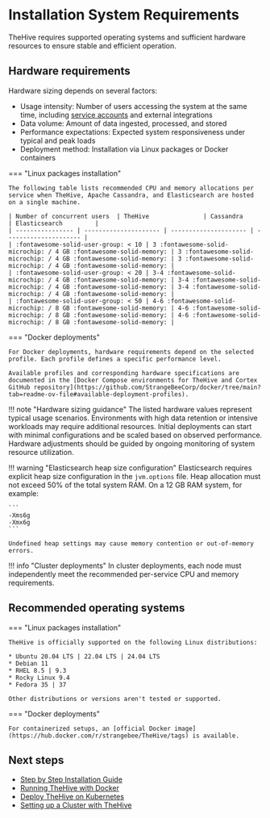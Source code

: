 # Installation System Requirements

TheHive requires supported operating systems and sufficient hardware resources to ensure stable and efficient operation.

## Hardware requirements

Hardware sizing depends on several factors:

* Usage intensity: Number of users accessing the system at the same time, including [service accounts](../user-guides/organization/configure-organization/manage-user-accounts/about-user-accounts.md#types) and external integrations
* Data volume: Amount of data ingested, processed, and stored
* Performance expectations: Expected system responsiveness under typical and peak loads
* Deployment method: Installation via Linux packages or Docker containers

=== "Linux packages installation"

    The following table lists recommended CPU and memory allocations per service when TheHive, Apache Cassandra, and Elasticsearch are hosted on a single machine.

    | Number of concurrent users  | TheHive               | Cassandra             | Elasticsearch         |
    | ---------------- | --------------------- | --------------------- | --------------------- |
    | :fontawesome-solid-user-group: < 10 | 3 :fontawesome-solid-microchip: / 4 GB :fontawesome-solid-memory: | 3 :fontawesome-solid-microchip: / 4 GB :fontawesome-solid-memory: | 3 :fontawesome-solid-microchip: / 4 GB :fontawesome-solid-memory: |
    | :fontawesome-solid-user-group: < 20 | 3-4 :fontawesome-solid-microchip: / 4 GB :fontawesome-solid-memory: | 3-4 :fontawesome-solid-microchip: / 4 GB :fontawesome-solid-memory: | 3-4 :fontawesome-solid-microchip: / 4 GB :fontawesome-solid-memory: |
    | :fontawesome-solid-user-group: < 50 | 4-6 :fontawesome-solid-microchip: / 8 GB :fontawesome-solid-memory: | 4-6 :fontawesome-solid-microchip: / 8 GB :fontawesome-solid-memory: | 4-6 :fontawesome-solid-microchip: / 8 GB :fontawesome-solid-memory: |

=== "Docker deployments"

    For Docker deployments, hardware requirements depend on the selected profile. Each profile defines a specific performance level.

    Available profiles and corresponding hardware specifications are documented in the [Docker Compose environments for TheHive and Cortex GitHub repository](https://github.com/StrangeBeeCorp/docker/tree/main?tab=readme-ov-file#available-deployment-profiles).

!!! note "Hardware sizing guidance"
    The listed hardware values represent typical usage scenarios. Environments with high data retention or intensive workloads may require additional resources. Initial deployments can start with minimal configurations and be scaled based on observed performance. Hardware adjustments should be guided by ongoing monitoring of system resource utilization.

!!! warning "Elasticsearch heap size configuration"
    Elasticsearch requires explicit heap size configuration in the `jvm.options` file. Heap allocation must not exceed 50% of the total system RAM. On a 12 GB RAM system, for example:

    ```
    -Xms6g
    -Xmx6g
    ```

    Undefined heap settings may cause memory contention or out-of-memory errors.

!!! info "Cluster deployments"
    In cluster deployments, each node must independently meet the recommended per-service CPU and memory requirements.

## Recommended operating systems

=== "Linux packages installation"

    TheHive is officially supported on the following Linux distributions:

    * Ubuntu 20.04 LTS | 22.04 LTS | 24.04 LTS
    * Debian 11
    * RHEL 8.5 | 9.3
    * Rocky Linux 9.4
    * Fedora 35 | 37

    Other distributions or versions aren't tested or supported.

=== "Docker deployments"

    For containerized setups, an [official Docker image](https://hub.docker.com/r/strangebee/TheHive/tags) is available.

<h2>Next steps</h2>

* [Step by Step Installation Guide](step-by-step-installation-guide.md)
* [Running TheHive with Docker](docker.md)
* [Deploy TheHive on Kubernetes](kubernetes.md)
* [Setting up a Cluster with TheHive](deploying-a-cluster.md)